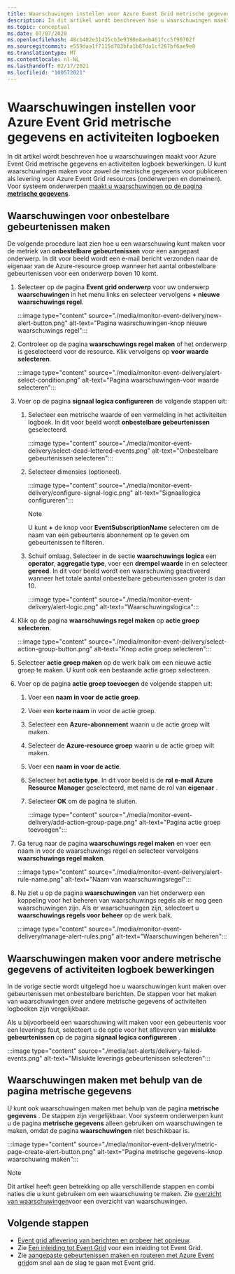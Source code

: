 ```yaml
---
title: Waarschuwingen instellen voor Azure Event Grid metrische gegevens en activiteiten logboek bewerkingen
description: In dit artikel wordt beschreven hoe u waarschuwingen maakt voor Azure Event Grid metrische gegevens en activiteiten logboek bewerkingen.
ms.topic: conceptual
ms.date: 07/07/2020
ms.openlocfilehash: 48cb402e31435cb3e9390e8aeb461fcc5f90702f
ms.sourcegitcommit: e559daa1f7115d703bfa1b87da1cf267bf6ae9e8
ms.translationtype: MT
ms.contentlocale: nl-NL
ms.lasthandoff: 02/17/2021
ms.locfileid: "100572021"
---
```

# <a name="set-alerts-on-azure-event-grid-metrics-and-activity-logs"></a>Waarschuwingen instellen voor Azure Event Grid metrische gegevens en activiteiten logboeken
In dit artikel wordt beschreven hoe u waarschuwingen maakt voor Azure Event Grid metrische gegevens en activiteiten logboek bewerkingen. U kunt waarschuwingen maken voor zowel de metrische gegevens voor publiceren als levering voor Azure Event Grid resources (onderwerpen en domeinen). Voor systeem onderwerpen [maakt u waarschuwingen op de pagina **metrische gegevens**](#create-alerts-using-the-metrics-page).

## <a name="create-alerts-on-dead-lettered-events"></a>Waarschuwingen voor onbestelbare gebeurtenissen maken
De volgende procedure laat zien hoe u een waarschuwing kunt maken voor de metriek van **onbestelbare gebeurtenissen** voor een aangepast onderwerp. In dit voor beeld wordt een e-mail bericht verzonden naar de eigenaar van de Azure-resource groep wanneer het aantal onbestelbare gebeurtenissen voor een onderwerp boven 10 komt. 

1. Selecteer op de pagina **Event grid onderwerp** voor uw onderwerp **waarschuwingen** in het menu links en selecteer vervolgens **+ nieuwe waarschuwings regel**. 

    :::image type="content" source="./media/monitor-event-delivery/new-alert-button.png" alt-text="Pagina waarschuwingen-knop nieuwe waarschuwings regel":::
2. Controleer op de pagina **waarschuwings regel maken** of het onderwerp is geselecteerd voor de resource. Klik vervolgens op **voor waarde selecteren**. 

    :::image type="content" source="./media/monitor-event-delivery/alert-select-condition.png" alt-text="Pagina waarschuwingen-voor waarde selecteren":::    
3. Voer op de pagina **signaal logica configureren** de volgende stappen uit:
    1. Selecteer een metrische waarde of een vermelding in het activiteiten logboek. In dit voor beeld wordt **onbestelbare gebeurtenissen** geselecteerd. 

        :::image type="content" source="./media/monitor-event-delivery/select-dead-lettered-events.png" alt-text="Onbestelbare gebeurtenissen selecteren":::        
    2. Selecteer dimensies (optioneel). 
        
        :::image type="content" source="./media/monitor-event-delivery/configure-signal-logic.png" alt-text="Signaallogica configureren":::        

        > [!NOTE]
        > U kunt **+** de knop voor **EventSubscriptionName** selecteren om de naam van een gebeurtenis abonnement op te geven om gebeurtenissen te filteren. 
    3. Schuif omlaag. Selecteer in de sectie **waarschuwings logica** een **operator**, **aggregatie type**, voer een **drempel waarde** in en selecteer **gereed**. In dit voor beeld wordt een waarschuwing geactiveerd wanneer het totale aantal onbestelbare gebeurtenissen groter is dan 10. 
    
        :::image type="content" source="./media/monitor-event-delivery/alert-logic.png" alt-text="Waarschuwingslogica":::                
4. Klik op de pagina **waarschuwings regel maken** op **actie groep selecteren**.

    :::image type="content" source="./media/monitor-event-delivery/select-action-group-button.png" alt-text="Knop actie groep selecteren":::
5. Selecteer **actie groep maken** op de werk balk om een nieuwe actie groep te maken. U kunt ook een bestaande actie groep selecteren.        
6. Voer op de pagina **actie groep toevoegen** de volgende stappen uit:
    1. Voer een **naam in voor de actie groep**.
    1. Voer een **korte naam** in voor de actie groep.
    1. Selecteer een **Azure-abonnement** waarin u de actie groep wilt maken.
    1. Selecteer de **Azure-resource groep** waarin u de actie groep wilt maken.
    1. Voer een **naam in voor de actie**. 
    1. Selecteer het **actie type**. In dit voor beeld is de **rol e-mail Azure Resource Manager** geselecteerd, met name de rol van **eigenaar** . 
    1. Selecteer **OK** om de pagina te sluiten. 
    
        :::image type="content" source="./media/monitor-event-delivery/add-action-group-page.png" alt-text="Pagina actie groep toevoegen":::                   
7. Ga terug naar de pagina **waarschuwings regel maken** en voer een naam in voor de waarschuwings regel en selecteer vervolgens **waarschuwings regel maken**.

    :::image type="content" source="./media/monitor-event-delivery/alert-rule-name.png" alt-text="Naam van waarschuwingsregel":::  
8. Nu ziet u op de pagina **waarschuwingen** van het onderwerp een koppeling voor het beheren van waarschuwings regels als er nog geen waarschuwingen zijn. Als er waarschuwingen zijn, selecteert u **waarschuwings regels voor beheer** op de werk balk.  

    :::image type="content" source="./media/monitor-event-delivery/manage-alert-rules.png" alt-text="Waarschuwingen beheren":::

## <a name="create-alerts-on-other-metrics-or-activity-log-operations"></a>Waarschuwingen maken voor andere metrische gegevens of activiteiten logboek bewerkingen
In de vorige sectie wordt uitgelegd hoe u waarschuwingen kunt maken over gebeurtenissen met onbestelbare berichten. De stappen voor het maken van waarschuwingen over andere metrische gegevens of activiteiten logboeken zijn vergelijkbaar. 

Als u bijvoorbeeld een waarschuwing wilt maken voor een gebeurtenis voor een leverings fout, selecteert u de optie voor het afleveren van **mislukte gebeurtenissen** op de pagina **signaal logica configureren** . 

:::image type="content" source="./media/set-alerts/delivery-failed-events.png" alt-text="Mislukte leverings gebeurtenissen selecteren":::


## <a name="create-alerts-using-the-metrics-page"></a>Waarschuwingen maken met behulp van de pagina metrische gegevens
U kunt ook waarschuwingen maken met behulp van de pagina **metrische gegevens** . De stappen zijn vergelijkbaar. Voor systeem onderwerpen kunt u de pagina **metrische gegevens** alleen gebruiken om waarschuwingen te maken, omdat de pagina **waarschuwingen** niet beschikbaar is. 

:::image type="content" source="./media/monitor-event-delivery/metric-page-create-alert-button.png" alt-text="Pagina metrische gegevens-knop waarschuwing maken":::   
    

> [!NOTE]
> Dit artikel heeft geen betrekking op alle verschillende stappen en combi naties die u kunt gebruiken om een waarschuwing te maken. Zie [overzicht van waarschuwingen](../azure-monitor/alerts/alerts-metric.md)voor een overzicht van waarschuwingen.

## <a name="next-steps"></a>Volgende stappen

* [Event grid aflevering van berichten en probeer het opnieuw](delivery-and-retry.md).
* Zie [Een inleiding tot Event Grid](overview.md) voor een inleiding tot Event Grid.
* Zie [aangepaste gebeurtenissen maken en routeren met Azure Event grid](custom-event-quickstart.md)om snel aan de slag te gaan met Event grid.
